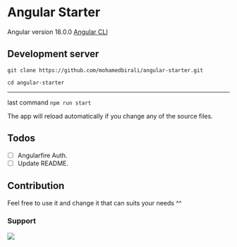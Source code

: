 # Angular Starter

Angular version 18.0.0 [Angular CLI](https://github.com/angular/angular-cli)

## Development server

`git clone https://github.com/mohamedbirali/angular-starter.git`

`cd angular-starter`

---

last command `npm run start`

The app will reload automatically if you change any of the source files.

## Todos

- [ ] Angularfire Auth.
- [ ] Update README.

## Contribution

Feel free to use it and change it that can suits your needs ^^

### Support

<a href="https://www.buymeacoffee.com/mbirali"><img src="https://img.buymeacoffee.com/button-api/?text=Buy me a coffee&emoji=☕&slug=mbirali&button_colour=40DCA5&font_colour=ffffff&font_family=Lato&outline_colour=000000&coffee_colour=FFDD00" /></a>
